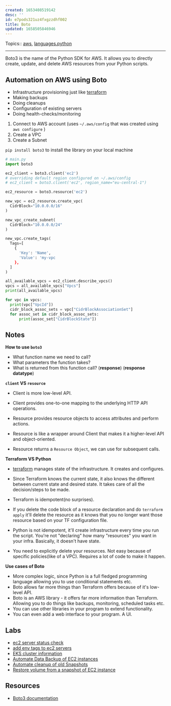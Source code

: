 ```yaml
---
created: 1653408519142
desc: ''
id: e7pods321uz4fxgzzdhf002
title: Boto
updated: 1658505846946
---
```

   
Topics::  [aws](../devlog/aws.md), [languages.python](../devlog/languages.python.md)   
   
   
---   
   
Boto3 is the name of the Python SDK for AWS. It allows you to directly create, update, and delete AWS resources from your Python scripts.   
   
## Automation on AWS using Boto   
   
   
- Infrastructure provisioning just like [terraform](../devlog/terraform.md)   
- Making backups   
- Doing cleanups   
- Configuration of existing servers   
- Doing health-checks/monitoring   
   
1. Connect to AWS account (uses `~/.aws/config` that was created using `aws configure` )   
2. Create a VPC   
3. Create a Subnet   
   
`pip install boto3` to install the library on your local machine   
   
```py
# main.py
import boto3

ec2_client = boto3.client('ec2')
# overriding default region configured on ~/.aws/config
# ec2_client = boto3.client('ec2', region_name="eu-central-1")

ec2_resource = boto3.resource('ec2')

new_vpc = ec2_resource.create_vpc(
  CidrBlock="10.0.0.0/16"
)

new_vpc_create_subnet(
  CidrBlock="10.0.0.0/24"
)

new_vpc.create_tags(
  Tags=[
    {
      'Key': 'Name',
      'Value': 'my-vpc
    },
  ]
)

all_available_vpcs = ec2_client.describe_vpcs()
vpcs = all_available_vpcs["Vpcs"]
print(all_available_vpcs)

for vpc in vpcs:
  print(vpc["VpcId"])
  cidr_block_assoc_sets = vpc["CidrBlockAssociationSet"]
  for assoc_set in cidr_block_assoc_sets:
      print(assoc_set["CidrBlockState"])
```
   
   
## Notes   
   
**How to use `boto3`**   
   
   
- What function name we need to call?   
- What parameters the function takes?   
- What is returned from this function call? (**response**) (**response datatype**)   
   
**`client` VS `resource`**   
   
   
- Client is more low-level API.   
- Client provides one-to-one mapping to the underlying HTTP API operations.   
   
   
- Resource provides resource objects to access attributes and perform actions.   
- Resource is like a wrapper around Client that makes it a higher-level API and object-oriented.   
- Resource returns a `Resource Object`, we can use for subsequent calls.   
   
**Terraform VS Python**   
   
   
- [terraform](../devlog/terraform.md) manages state of the infrastructure. It creates and configures.   
- Since Terraform knows the current state, it also knows the different between current state and desired state. It takes care of all the decision/steps to be made.   
- Terraform is idempotent(no surprises).   
- If you delete the code block of a resource declaration and do `terraform apply` it'll delete the resource as it knows that you no longer want those resource based on your TF configuration file.   
   
   
- Python is not idempotent, it'll create infrastructure every time you run the script. You're not "declaring" how many "resources" you want in your infra. Basically, it doesn't have state.   
- You need to explicitly delete your resources. Not easy because of specific policies(like of a VPC). Requires a lot of code to make it happen.   
   
**Use cases of Boto**   
   
   
- More complex logic, since Python is a full fledged programming language allowing you to use conditional statements etc.   
- Boto allows far more things than Terraform offers because of it's low-level API.   
- Boto is an AWS library - it offers far more information than Terraform. Allowing you to do things like backups, monitoring, scheduled tasks etc.   
- You can use other libraries in your program to extend functionality.   
- You can even add a web interface to your program. A UI.   
   
## Labs   
   
   
- [ec2 server status check](../devlog/ec2%20server%20status%20check.md)   
- [add env tags to  ec2 servers](../devlog/add%20env%20tags%20to%20%20ec2%20servers.md)   
- [EKS cluster information](../devlog/EKS%20cluster%20information.md)   
- [Automate Data Backup of EC2 instances](../devlog/Automate%20Data%20Backup%20of%20EC2%20instances.md)   
- [Automate cleanup of old Snapshots](../devlog/Automate%20cleanup%20of%20old%20Snapshots.md)   
- [Restore volume from a snapshot of EC2 instance](../devlog/Restore%20volume%20from%20a%20snapshot%20of%20EC2%20instance.md)   
   
## Resources   
   
   
- [Boto3 documentation](https://boto3.amazonaws.com/v1/documentation/api/latest/index.html)